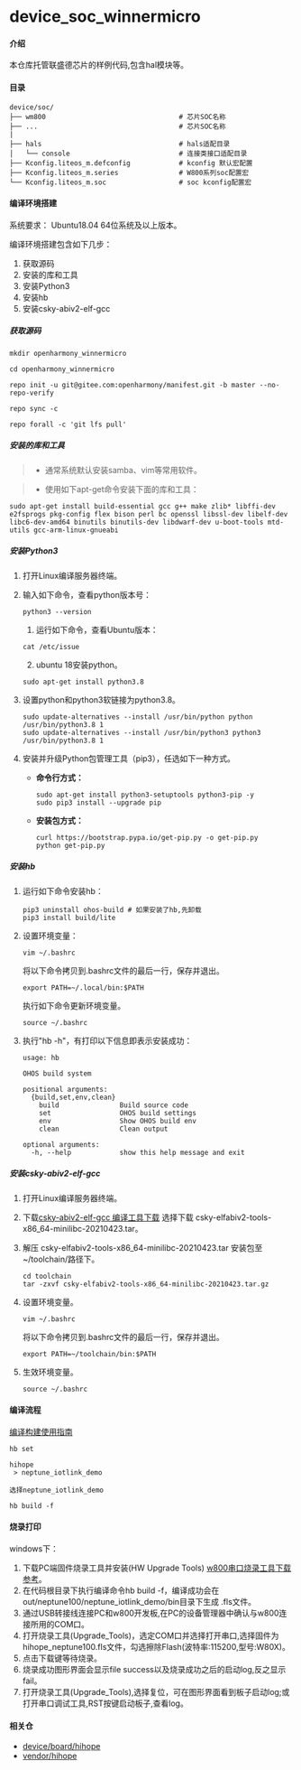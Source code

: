 # device_soc_winnermicro

#### 介绍

本仓库托管联盛德芯片的样例代码,包含hal模块等。

#### 目录

```
device/soc/
├── wm800                                 # 芯片SOC名称
├── ...                                   # 芯片SOC名称
|
├── hals                                  # hals适配目录
│   └── console                           # 连接类接口适配目录
├── Kconfig.liteos_m.defconfig            # kconfig 默认宏配置
├── Kconfig.liteos_m.series               # W800系列soc配置宏
└── Kconfig.liteos_m.soc                  # soc kconfig配置宏
```

#### 编译环境搭建

系统要求： Ubuntu18.04 64位系统及以上版本。

编译环境搭建包含如下几步：

1. 获取源码
2. 安装的库和工具
3. 安装Python3
4. 安装hb
5. 安装csky-abiv2-elf-gcc

##### 获取源码

```shell
mkdir openharmony_winnermicro

cd openharmony_winnermicro

repo init -u git@gitee.com:openharmony/manifest.git -b master --no-repo-verify

repo sync -c

repo forall -c 'git lfs pull'
```

##### 安装的库和工具

> - 通常系统默认安装samba、vim等常用软件。

> - 使用如下apt-get命令安装下面的库和工具：

```
sudo apt-get install build-essential gcc g++ make zlib* libffi-dev e2fsprogs pkg-config flex bison perl bc openssl libssl-dev libelf-dev libc6-dev-amd64 binutils binutils-dev libdwarf-dev u-boot-tools mtd-utils gcc-arm-linux-gnueabi
```

##### 安装Python3

1. 打开Linux编译服务器终端。
2. 输入如下命令，查看python版本号：

   ```
   python3 --version
   ```
   1. 运行如下命令，查看Ubuntu版本：

   ```
   cat /etc/issue
   ```

   2. ubuntu 18安装python。
   ```
   sudo apt-get install python3.8
   ```

3. 设置python和python3软链接为python3.8。

   ```
   sudo update-alternatives --install /usr/bin/python python /usr/bin/python3.8 1
   sudo update-alternatives --install /usr/bin/python3 python3 /usr/bin/python3.8 1
   ```
4. 安装并升级Python包管理工具（pip3），任选如下一种方式。

   - **命令行方式：**

     ```
     sudo apt-get install python3-setuptools python3-pip -y
     sudo pip3 install --upgrade pip
     ```
   - **安装包方式：**

     ```
     curl https://bootstrap.pypa.io/get-pip.py -o get-pip.py
     python get-pip.py
     ```

##### 安装hb

1. 运行如下命令安装hb：

   ```
   pip3 uninstall ohos-build # 如果安装了hb,先卸载
   pip3 install build/lite
   ```
2. 设置环境变量：

   ```
   vim ~/.bashrc
   ```

   将以下命令拷贝到.bashrc文件的最后一行，保存并退出。

   ```
   export PATH=~/.local/bin:$PATH
   ```

   执行如下命令更新环境变量。

   ```
   source ~/.bashrc
   ```
3. 执行"hb -h"，有打印以下信息即表示安装成功：

   ```
   usage: hb
   
   OHOS build system
   
   positional arguments:
     {build,set,env,clean}
       build               Build source code
       set                 OHOS build settings
       env                 Show OHOS build env
       clean               Clean output
   
   optional arguments:
     -h, --help            show this help message and exit
   ```

##### 安装csky-abiv2-elf-gcc

1. 打开Linux编译服务器终端。
2. 下载[csky-abiv2-elf-gcc 编译工具下载](https://occ.t-head.cn/community/download?id=3885366095506644992)
    选择下载 csky-elfabiv2-tools-x86_64-minilibc-20210423.tar。
3. 解压 csky-elfabiv2-tools-x86_64-minilibc-20210423.tar 安装包至\~/toolchain/路径下。

   ```shell
   cd toolchain
   tar -zxvf csky-elfabiv2-tools-x86_64-minilibc-20210423.tar.gz
   ```
4. 设置环境变量。

   ```
   vim ~/.bashrc
   ```

   将以下命令拷贝到.bashrc文件的最后一行，保存并退出。

   ```
   export PATH=~/toolchain/bin:$PATH
   ```
5. 生效环境变量。

   ```
   source ~/.bashrc
   ```

#### 编译流程

[编译构建使用指南](https://gitee.com/openharmony/docs/blob/master/zh-cn/device-dev/subsystems/subsys-build-mini-lite.md)

```shell
hb set

hihope
 > neptune_iotlink_demo

选择neptune_iotlink_demo

hb build -f
```

#### 烧录打印

windows下：
1. 下载PC端固件烧录工具并安装(HW Upgrade Tools) [w800串口烧录工具下载参考](https://www.winnermicro.com/html/1/156/158/558.html)。
2. 在代码根目录下执行编译命令hb build -f，编译成功会在out/neptune100/neptune_iotlink_demo/bin目录下生成 .fls文件。
3. 通过USB转接线连接PC和w800开发板,在PC的设备管理器中确认与w800连接所用的COM口。
4. 打开烧录工具(Upgrade_Tools)，选定COM口并选择打开串口,选择固件为hihope_neptune100.fls文件，勾选擦除Flash(波特率:115200,型号:W80X)。
5. 点击下载键等待烧录。
6. 烧录成功图形界面会显示file success以及烧录成功之后的启动log,反之显示fail。
7. 打开烧录工具(Upgrade_Tools),选择复位，可在图形界面看到板子启动log;或打开串口调试工具,RST按键启动板子,查看log。

#### 相关仓

* [device/board/hihope](https://gitee.com/openharmony-sig/device_board_hihope)
* [vendor/hihope](https://gitee.com/openharmony-sig/vendor_hihope)